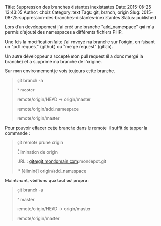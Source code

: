 Title: Suppression des branches distantes inexistantes
Date: 2015-08-25 13:43:05
Author: choiz
Category: text
Tags: git, branch, origin
Slug: 2015-08-25-suppression-des-branches-distantes-inexistantes
Status: published

Lors d'un developpement j'ai créé une branche "add\_namespace" qui m'a
permis d'ajouté des namespaces a différents fichiers PHP.

Une fois la modification faite j'ai envoyé ma branche sur l'origin, en
faisant un "pull request" (github) ou "merge request" (gitlab).

Un autre développeur a accepté mon pull request (il a donc mergé la
branche) et a supprimé ma branche de l'origine.

Sur mon environnement je vois toujours cette branche.

> git branch -a
>
> \* master
>
> remote/origin/HEAD -&gt; origin/master
>
> remote/origin/add\_namespace
>
> remote/origin/master

Pour pouvoir effacer cette branche dans le remote, il suffit de tapper
la commande :

> git remote prune origin
>
> Élimination de origin
>
> URL : <git@git.mondomain.com>:mondepot.git
>
>  \* \[éliminé\] origin/add\_namespace

Maintenant, vérifions que tout est propre :

> git branch -a
>
> \* master
>
> remote/origin/HEAD -&gt; origin/master
>
> remote/origin/master
